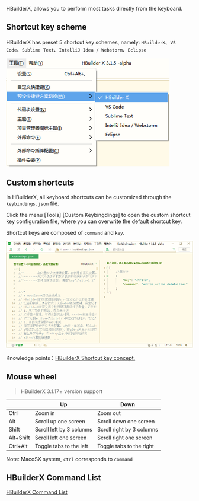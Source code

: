 HBuilderX, allows you to perform most tasks directly from the keyboard.

## Shortcut key scheme

HBuilderX has preset 5 shortcut key schemes, namely: `HBuilderX`、`VS Code`、`Sublime Text`、`IntelliJ Idea / Webstorm`、`Eclipse`

<img src="/static/snapshots/tutorial/keyboard.png" />

## Custom shortcuts

In HBuilderX, all keyboard shortcuts can be customized through the `keybindings.json` file.

Click the menu [Tools] [Custom Keybingdings] to open the custom shortcut key configuration file, where you can overwrite the default shortcut key.

Shortcut keys are composed of `command` and `key`.

<img src="/static/snapshots/tutorial/keyboard_set.png"  style="zoom: 80%;"/>

Knowledge points：[HBuilderX Shortcut key concept.](/Tutorial/Other/keybindings_idea)

## Mouse wheel

> HBuilderX 3.1.17+ version support

| |Up |Down |
|-- |-- |-- |
|Ctrl |Zoom in |Zoom out |
|Alt |Scroll up one screen |Scroll down one screen |
|Shift | Scroll left by 3 columns | Scroll right by 3 columns |
|Alt+Shift |Scroll left one screen |Scroll right one screen |
|Ctrl+Alt | Toggle tabs to the left | Toggle tabs to the right |

Note: MacoSX system, `ctrl` corresponds to `command`

## HBuilderX Command List

[HBuilderX Command List](Tutorial/Other/command)